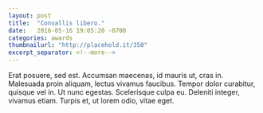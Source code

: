 ```yaml
---
layout: post
title:  "Convallis libero."
date:   2016-05-16 19:05:20 -0700
categories: awards
thumbnailurl: "http://placehold.it/350"
excerpt_separator: <!--more-->
---
```

Erat posuere, sed est. Accumsan maecenas, id mauris ut, cras in. Malesuada proin aliquam, lectus vivamus faucibus. Tempor dolor curabitur, quisque vel in. Ut nunc egestas. Scelerisque culpa eu. Deleniti integer, vivamus etiam. Turpis et, ut lorem odio, vitae eget.
<!--more-->

